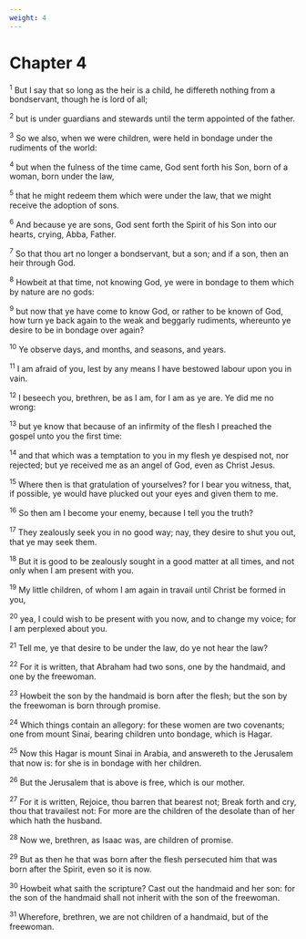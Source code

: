 ```yaml
---
weight: 4
---
```


# Chapter 4

<sup>1</sup> But I say that so long as the heir is a child, he differeth nothing from a bondservant, though he is lord of all; 

<sup>2</sup> but is under guardians and stewards until the term appointed of the father. 

<sup>3</sup> So we also, when we were children, were held in bondage under the rudiments of the world: 

<sup>4</sup> but when the fulness of the time came, God sent forth his Son, born of a woman, born under the law, 

<sup>5</sup> that he might redeem them which were under the law, that we might receive the adoption of sons. 

<sup>6</sup> And because ye are sons, God sent forth the Spirit of his Son into our hearts, crying, Abba, Father. 

<sup>7</sup> So that thou art no longer a bondservant, but a son; and if a son, then an heir through God. 

<sup>8</sup> Howbeit at that time, not knowing God, ye were in bondage to them which by nature are no gods: 

<sup>9</sup> but now that ye have come to know God, or rather to be known of God, how turn ye back again to the weak and beggarly rudiments, whereunto ye desire to be in bondage over again? 

<sup>10</sup> Ye observe days, and months, and seasons, and years. 

<sup>11</sup> I am afraid of you, lest by any means I have bestowed labour upon you in vain. 

<sup>12</sup> I beseech you, brethren, be as I am, for I am as ye are. Ye did me no wrong: 

<sup>13</sup> but ye know that because of an infirmity of the flesh I preached the gospel unto you the first time: 

<sup>14</sup> and that which was a temptation to you in my flesh ye despised not, nor rejected; but ye received me as an angel of God, even as Christ Jesus. 

<sup>15</sup> Where then is that gratulation of yourselves? for I bear you witness, that, if possible, ye would have plucked out your eyes and given them to me. 

<sup>16</sup> So then am I become your enemy, because I tell you the truth? 

<sup>17</sup> They zealously seek you in no good way; nay, they desire to shut you out, that ye may seek them. 

<sup>18</sup> But it is good to be zealously sought in a good matter at all times, and not only when I am present with you. 

<sup>19</sup> My little children, of whom I am again in travail until Christ be formed in you, 

<sup>20</sup> yea, I could wish to be present with you now, and to change my voice; for I am perplexed about you. 

<sup>21</sup> Tell me, ye that desire to be under the law, do ye not hear the law? 

<sup>22</sup> For it is written, that Abraham had two sons, one by the handmaid, and one by the freewoman. 

<sup>23</sup> Howbeit the son by the handmaid is born after the flesh; but the son by the freewoman is born through promise. 

<sup>24</sup> Which things contain an allegory: for these women are two covenants; one from mount Sinai, bearing children unto bondage, which is Hagar. 

<sup>25</sup> Now this Hagar is mount Sinai in Arabia, and answereth to the Jerusalem that now is: for she is in bondage with her children. 

<sup>26</sup> But the Jerusalem that is above is free, which is our mother. 

<sup>27</sup> For it is written, Rejoice, thou barren that bearest not; Break forth and cry, thou that travailest not: For more are the children of the desolate than of her which hath the husband. 

<sup>28</sup> Now we, brethren, as Isaac was, are children of promise. 

<sup>29</sup> But as then he that was born after the flesh persecuted him that was born after the Spirit, even so it is now. 

<sup>30</sup> Howbeit what saith the scripture? Cast out the handmaid and her son: for the son of the handmaid shall not inherit with the son of the freewoman. 

<sup>31</sup> Wherefore, brethren, we are not children of a handmaid, but of the freewoman. 


